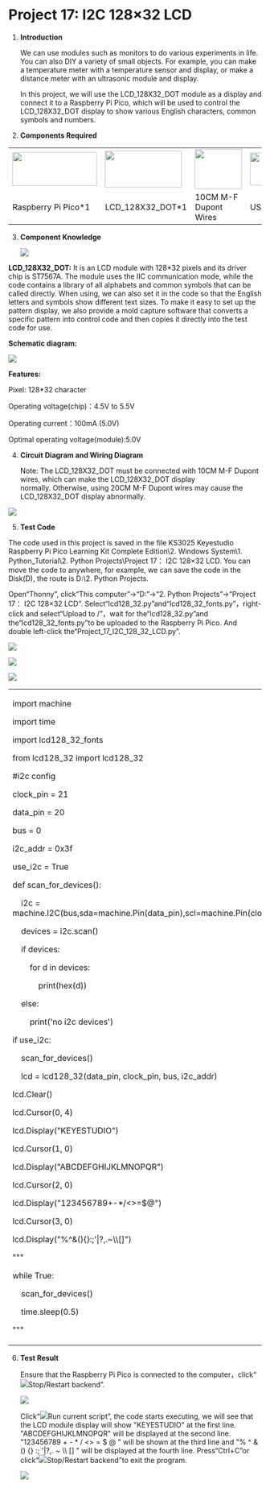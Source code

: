 # Project 17: I2C 128×32 LCD

1.  **Introduction**
    
    We can use modules such as monitors to do various experiments in
    life. You can also DIY a variety of small objects. For example, you
    can make a temperature meter with a temperature sensor and display,
    or make a distance meter with an ultrasonic module and display.
    
    In this project, we will use the LCD\_128X32\_DOT module as a
    display and connect it to a Raspberry Pi Pico, which will be used to
    control the LCD\_128X32\_DOT display to show various English
    characters, common symbols and numbers.

2.  **Components Required**

<table>
<tbody>
<tr class="odd">
<td><img src="https://raw.githubusercontent.com/keyestudio/KS3025-KS3025F-Keyestudio-Raspberry-Pi-Pico-Learning-Kit-Complete-Edition-Python/master/media/b1265f71184b5d144248ea3e847a18c9.jpeg" style="width:1.75486in;height:0.69861in" /></td>
<td><img src="https://raw.githubusercontent.com/keyestudio/KS3025-KS3025F-Keyestudio-Raspberry-Pi-Pico-Learning-Kit-Complete-Edition-Python/master/media/2c2645e94a00867ac23e8a022f0a631a.png" style="width:1.59236in;height:0.76736in" /></td>
<td><img src="https://raw.githubusercontent.com/keyestudio/KS3025-KS3025F-Keyestudio-Raspberry-Pi-Pico-Learning-Kit-Complete-Edition-Python/master/media/bb8cfe198d6a21b2dcaa7965992c76c4.png" style="width:0.97569in;height:0.82431in" /></td>
<td><img src="https://raw.githubusercontent.com/keyestudio/KS3025-KS3025F-Keyestudio-Raspberry-Pi-Pico-Learning-Kit-Complete-Edition-Python/master/media/7dcbd02995be3c142b2f97df7f7c03ce.png" style="width:1.275in;height:0.68264in" /></td>
</tr>
<tr class="even">
<td>Raspberry Pi Pico*1</td>
<td>LCD_128X32_DOT*1</td>
<td>10CM M-F Dupont Wires</td>
<td>USB Cable*1</td>
</tr>
</tbody>
</table>

3.  **Component Knowledge**
    
    ![](/media/2c2645e94a00867ac23e8a022f0a631a.png)

**LCD\_128X32\_DOT:** It is an LCD module with 128\*32 pixels and its
driver chip is ST7567A. The module uses the IIC communication mode,
while the code contains a library of all alphabets and common symbols
that can be called directly. When using, we can also set it in the code
so that the English letters and symbols show different text sizes. To
make it easy to set up the pattern display, we also provide a mold
capture software that converts a specific pattern into control code and
then copies it directly into the test code for use.

**Schematic diagram:**

![](/media/5451aed32bc5b7b30fbd5613ad09a65b.png)

**Features:**

Pixel: 128\*32 character

Operating voltage(chip)：4.5V to 5.5V

Operating current：100mA (5.0V)

Optimal operating voltage(module):5.0V

4.  **Circuit Diagram and Wiring Diagram**
    
    Note: The LCD\_128X32\_DOT must be connected with 10CM M-F Dupont
    wires, which can make the LCD\_128X32\_DOT display
    normally. Otherwise, using 20CM M-F Dupont wires may cause the
    LCD\_128X32\_DOT display abnormally.  

![](/media/82aae0a70e5628c53d7f81f7730cf79a.png)

5.  **Test Code**

The code used in this project is saved in the file KS3025 Keyestudio
Raspberry Pi Pico Learning Kit Complete Edition\\2. Windows System\\1.
Python\_Tutorial\\2. Python Projects\\Project 17： I2C 128×32 LCD. You
can move the code to anywhere, for example, we can save the code in the
Disk(D), the route is D:\\2. Python Projects.

Open“Thonny”, click“This computer”→“D:”→“2. Python Projects”→“Project
17： I2C 128×32 LCD”.
Select“lcd128\_32.py”and“lcd128\_32\_fonts.py”，right-click and
select“Upload to /”，wait for the“lcd128\_32.py”and
the“lcd128\_32\_fonts.py”to be uploaded to the Raspberry Pi Pico. And
double left-click the“Project\_17\_I2C\_128\_32\_LCD.py”.

![](/media/5179fb729732c80c15e04f98dcdb3e79.png)

![](/media/8f22ebcc66f08942fe2b2219f98eef55.png)

![](/media/9cfe11b33969c11c04f707a031065b15.png)

<table>
<tbody>
<tr class="odd">
<td><p>import machine</p>
<p>import time</p>
<p>import lcd128_32_fonts</p>
<p>from lcd128_32 import lcd128_32</p>
<p>#i2c config</p>
<p>clock_pin = 21</p>
<p>data_pin = 20</p>
<p>bus = 0</p>
<p>i2c_addr = 0x3f</p>
<p>use_i2c = True</p>
<p>def scan_for_devices():</p>
<p>    i2c = machine.I2C(bus,sda=machine.Pin(data_pin),scl=machine.Pin(clock_pin))</p>
<p>    devices = i2c.scan()</p>
<p>    if devices:</p>
<p>        for d in devices:</p>
<p>            print(hex(d))</p>
<p>    else:</p>
<p>        print('no i2c devices')</p>
<p>if use_i2c:</p>
<p>    scan_for_devices()</p>
<p>    lcd = lcd128_32(data_pin, clock_pin, bus, i2c_addr)</p>
<p>lcd.Clear()</p>
<p>lcd.Cursor(0, 4)</p>
<p>lcd.Display("KEYESTUDIO")</p>
<p>lcd.Cursor(1, 0)</p>
<p>lcd.Display("ABCDEFGHIJKLMNOPQR")</p>
<p>lcd.Cursor(2, 0)</p>
<p>lcd.Display("123456789+-*/&lt;&gt;=$@")</p>
<p>lcd.Cursor(3, 0)</p>
<p>lcd.Display("%^&amp;(){}:;'|?,.~\\[]")</p>
<p>"""</p>
<p>while True:</p>
<p>    scan_for_devices()</p>
<p>    time.sleep(0.5)</p>
<p>"""</p></td>
</tr>
</tbody>
</table>

6.  **Test Result**
    
    Ensure that the Raspberry Pi Pico is connected to the
    computer，click“![](/media/27451c8a9c13e29d02bc0f5831cfaf1f.png)Stop/Restart backend”.
    
    ![](/media/64d9744cb23391f83a080f35475f2d73.png)
    
    Click“![](/media/da852227207616ccd9aff28f19e02690.png)Run current script”, the code starts
    executing, we will see that the LCD module display will show
    "KEYESTUDIO" at the first line. "ABCDEFGHIJKLMNOPQR" will be
    displayed at the second line. "123456789 + - \* / \<\> = $ @ " will
    be shown at the third line and "% ^ & () {} :; '|?,. \~ \\\\ \[\] "
    will be displayed at the fourth line. Press“Ctrl+C”or
    click“![](/media/27451c8a9c13e29d02bc0f5831cfaf1f.png)Stop/Restart backend”to exit the
    program.
    
    ![](/media/e481e701c6323f7b36dcafb33ea55c6f.png)
